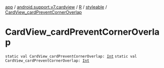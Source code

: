 [app](../../../index.md) / [android.support.v7.cardview](../../index.md) / [R](../index.md) / [styleable](index.md) / [CardView_cardPreventCornerOverlap](./-card-view_card-prevent-corner-overlap.md)

# CardView_cardPreventCornerOverlap

`static val CardView_cardPreventCornerOverlap: `[`Int`](https://kotlinlang.org/api/latest/jvm/stdlib/kotlin/-int/index.html)
`static val CardView_cardPreventCornerOverlap: `[`Int`](https://kotlinlang.org/api/latest/jvm/stdlib/kotlin/-int/index.html)
